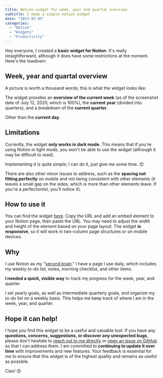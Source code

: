 ```yaml
---
title: Notion widget for week, year and quartal overview
subtitle: I made a simple notion widget
date: "2023-02-05"
categories: 
  - "Notion"
  - "Widgets"
  - "Productivity"
---
```

<script>
  import ImagePost from "$lib/components/ImagePost.svelte"
</script>
Hey everyone, I created a **basic widget for Notion**. It's really straightforward, although it does have some restrictions at the moment. Here's the lowdown:

## Week, year and quartal overview

A picture is worth a thousand words; this is what the widget looks like:

<ImagePost file="weekinfo_widget.png" alt="Week Info Screenshot" />

The widget provides an **overview of the current week** (as of the screenshot date of July 12, 2020, which is 100%), the **current year** (divided into quarters), and a breakdown of the **current quarter**.

Other than the **current day**.

## Limitations

Currently, the widget **only works in dark mode**. This means that if you're using Notion in light mode, you won't be able to use the widget (although it may be difficult to read).

Implementing it is quite simple; I can do it, just give me some time. 😊

There are also other minor issues to address, such as the **spacing not fitting perfectly** on mobile and not being consistent with other elements (it leaves a small gap on the sides, which is more than other elements leave. If you're a perfectionist, you'll notice it).

## How to use it

You can find the widget [here](https://dannyspina.com/notion/weekinfo). Copy the URL and add an embed element to your Notion page, then paste the URL. You may need to adjust the width and height of the element based on your page layout. The widget **is responsive**, so it will work in two-column page structures or on mobile devices.

## Why

I use Notion as my "[second brain](https://dannyspina.com/books/building_a_second_brain)." I have a page I use daily, which includes my weekly to-do list, notes, morning checklist, and other items.

**I needed a quick, visible way** to track my progress for the week, year, and quarter.

I set yearly goals, as well as intermediate quarterly goals, and organize my to-do list on a weekly basis. This helps me keep track of where I am in the week, year, and quarter.

## Hope it can help!

I hope you find this widget to be a useful and valuable tool. If you have any **questions, concerns, suggestions, or discover any unexpected bugs**, please don't hesitate to [reach out to me directly](https://dannyspina.com/contact) or [open an issue on GitHub](https://github.com/daaanny90/dannyspina) so that I can address them. I am committed to **continuing to update it over time** with improvements and new features. Your feedback is essential for me to ensure that this widget is of the highest quality and remains as useful as possible.

Ciao! 😊